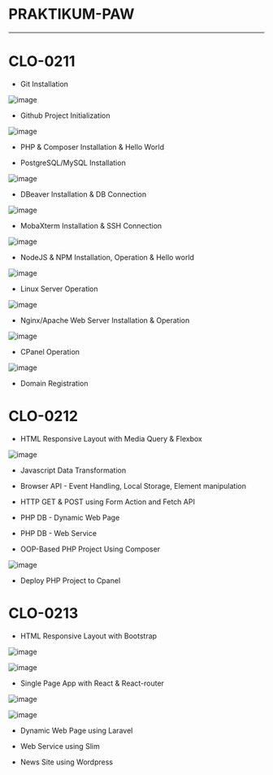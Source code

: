 # PRAKTIKUM-PAW

____________________________________________________
# CLO-0211

* Git Installation 

![image](https://user-images.githubusercontent.com/112878739/210025019-8440dffb-b087-45a4-9f3a-75987c166e6e.png)

* Github Project Initialization

![image](https://user-images.githubusercontent.com/112878739/210095940-228ff146-81a5-4eba-959b-82f4bde08b64.png)

* PHP & Composer Installation & Hello World

* PostgreSQL/MySQL Installation

![image](https://user-images.githubusercontent.com/112878739/210096207-c1f43812-b162-4296-b977-a0e5d290e665.png)


* DBeaver Installation & DB Connection

![image](https://user-images.githubusercontent.com/112878739/210096410-907c857b-be38-44ac-8fe2-6220fbc296e9.png)


* MobaXterm Installation & SSH Connection

![image](https://user-images.githubusercontent.com/112878739/210090022-0866ca3c-945e-4b9e-b461-5e029f439cc4.png)


* NodeJS & NPM Installation, Operation & Hello world

![image](https://user-images.githubusercontent.com/112878739/210093259-1dd01151-93c2-41a9-bb39-0e185df6c15d.png)


* Linux Server Operation

![image](https://user-images.githubusercontent.com/112878739/210089782-773b230e-ef15-41cd-8abe-e850c698fa72.png)


* Nginx/Apache Web Server Installation & Operation

![image](https://user-images.githubusercontent.com/112878739/210126548-5368f53f-424a-4b4a-a08f-f6272b17e9f9.png)

* CPanel Operation

![image](https://user-images.githubusercontent.com/112878739/210121236-8b587dc9-5782-4be3-ac60-d9890da9d8d7.png)


* Domain Registration

# CLO-0212

* HTML Responsive Layout with Media Query & Flexbox
 
![image](https://user-images.githubusercontent.com/112878739/210120460-4234fb8f-bf4f-4080-be52-5f19c9c05feb.png)
 
* Javascript Data Transformation
 
 
 
* Browser API - Event Handling, Local Storage, Element manipulation	
 
* HTTP GET & POST using Form Action and Fetch API
 
* PHP DB - Dynamic Web Page
 
* PHP DB - Web Service
 
* OOP-Based PHP Project Using Composer
 
 ![image](https://user-images.githubusercontent.com/112878739/210121412-d9db3b1b-1938-4b01-9df7-542173185713.png)
 
* Deploy PHP Project to Cpanel
 
 # CLO-0213
 
* HTML Responsive Layout with Bootstrap
 
 ![image](https://user-images.githubusercontent.com/112878739/210094576-fb1fec3b-349a-4c63-8800-5cb482ab96d1.png)

 
 ![image](https://user-images.githubusercontent.com/112878739/210094511-eac7d674-34fe-4d0d-a8d1-b78281bd34ca.png)

* Single Page App with React & React-router
 
 ![image](https://user-images.githubusercontent.com/112878739/210121435-cfaf1475-a01e-4a26-bbbb-49b8a07faf10.png)

 
 ![image](https://user-images.githubusercontent.com/112878739/210120820-5c053293-0a5a-4c06-a035-74fcab9fe10f.png)
 
* Dynamic Web Page using Laravel
 
* Web Service using Slim
 
* News Site using Wordpress
 
